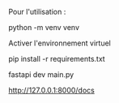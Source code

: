Pour l'utilisation :

python -m venv venv

Activer l'environnement virtuel

pip install -r requirements.txt

fastapi dev main.py

http://127.0.0.1:8000/docs